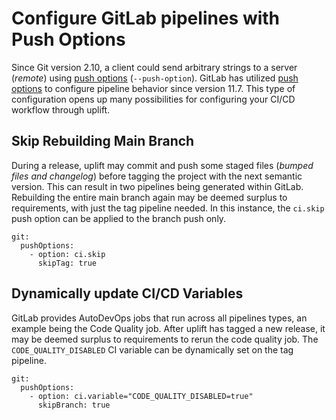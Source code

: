 # Configure GitLab pipelines with Push Options

Since Git version 2.10, a client could send arbitrary strings to a server (_remote_) using [push options](https://git-scm.com/docs/git-push#Documentation/git-push.txt--oltoptiongt) (`--push-option`). GitLab has utilized [push options](https://docs.gitlab.com/ee/user/project/push_options.html) to configure pipeline behavior since version 11.7. This type of configuration opens up many possibilities for configuring your CI/CD workflow through uplift.

## Skip Rebuilding Main Branch

During a release, uplift may commit and push some staged files (_bumped files and changelog_) before tagging the project with the next semantic version. This can result in two pipelines being generated within GitLab. Rebuilding the entire main branch again may be deemed surplus to requirements, with just the tag pipeline needed. In this instance, the `ci.skip` push option can be applied to the branch push only.

```{ .yaml .annotate linenums="1" }
git:
  pushOptions:
    - option: ci.skip
      skipTag: true
```

## Dynamically update CI/CD Variables

GitLab provides AutoDevOps jobs that run across all pipelines types, an example being the Code Quality job. After uplift has tagged a new release, it may be deemed surplus to requirements to rerun the code quality job. The `CODE_QUALITY_DISABLED` CI variable can be dynamically set on the tag pipeline.

```{ .yaml .annotate linenums="1" }
git:
  pushOptions:
    - option: ci.variable="CODE_QUALITY_DISABLED=true"
      skipBranch: true
```
